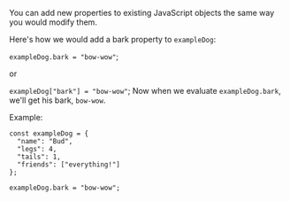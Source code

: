 You can add new properties to existing JavaScript objects the same way you would modify them.

Here's how we would add a bark property to `exampleDog`:

`exampleDog.bark = "bow-wow"`;

or

`exampleDog["bark"] = "bow-wow"`;
Now when we evaluate `exampleDog.bark`, we'll get his bark, `bow-wow`.

Example:

```
const exampleDog = {
  "name": "Bud",
  "legs": 4,
  "tails": 1,
  "friends": ["everything!"]
};

exampleDog.bark = "bow-wow";
```
